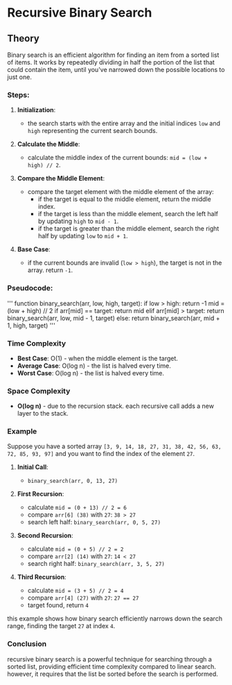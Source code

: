 # Recursive Binary Search

## Theory

Binary search is an efficient algorithm for finding an item from a sorted list of items. It works by repeatedly dividing in half the portion of the list that could contain the item, until you've narrowed down the possible locations to just one.

### Steps:

1. **Initialization**:
   - the search starts with the entire array and the initial indices `low` and `high` representing the current search bounds.
   
2. **Calculate the Middle**:
   - calculate the middle index of the current bounds: `mid = (low + high) // 2`.

3. **Compare the Middle Element**:
   - compare the target element with the middle element of the array:
     - if the target is equal to the middle element, return the middle index.
     - if the target is less than the middle element, search the left half by updating `high` to `mid - 1`.
     - if the target is greater than the middle element, search the right half by updating `low` to `mid + 1`.

4. **Base Case**:
   - if the current bounds are invalid (`low > high`), the target is not in the array. return `-1`.

### Pseudocode:
'''
function binary_search(arr, low, high, target):
    if low > high:
        return -1
    mid = (low + high) // 2
    if arr[mid] == target:
        return mid
    elif arr[mid] > target:
        return binary_search(arr, low, mid - 1, target)
    else:
        return binary_search(arr, mid + 1, high, target)
'''


### Time Complexity
- **Best Case**: O(1) - when the middle element is the target.
- **Average Case**: O(log n) - the list is halved every time.
- **Worst Case**: O(log n) - the list is halved every time.

### Space Complexity
- **O(log n)** - due to the recursion stack. each recursive call adds a new layer to the stack.

### Example

Suppose you have a sorted array `[3, 9, 14, 18, 27, 31, 38, 42, 56, 63, 72, 85, 93, 97]` and you want to find the index of the element `27`.

1. **Initial Call**:
   - `binary_search(arr, 0, 13, 27)`

2. **First Recursion**:
   - calculate `mid = (0 + 13) // 2 = 6`
   - compare `arr[6] (38)` with `27`: `38 > 27`
   - search left half: `binary_search(arr, 0, 5, 27)`

3. **Second Recursion**:
   - calculate `mid = (0 + 5) // 2 = 2`
   - compare `arr[2] (14)` with `27`: `14 < 27`
   - search right half: `binary_search(arr, 3, 5, 27)`

4. **Third Recursion**:
   - calculate `mid = (3 + 5) // 2 = 4`
   - compare `arr[4] (27)` with `27`: `27 == 27`
   - target found, return `4`

this example shows how binary search efficiently narrows down the search range, finding the target `27` at index `4`.

### Conclusion

recursive binary search is a powerful technique for searching through a sorted list, providing efficient time complexity compared to linear search. however, it requires that the list be sorted before the search is performed.
